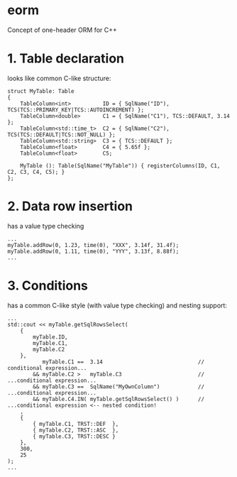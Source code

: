# eorm
Concept of one-header ORM for C++

# 1. Table declaration
looks like common C-like structure:
```
struct MyTable: Table
{
    TableColumn<int>          ID = { SqlName("ID"), TCS(TCS::PRIMARY_KEY|TCS::AUTOINCREMENT) };
    TableColumn<double>       C1 = { SqlName("C1"), TCS::DEFAULT, 3.14 };
    TableColumn<std::time_t>  C2 = { SqlName("C2"), TCS(TCS::DEFAULT|TCS::NOT_NULL) };
    TableColumn<std::string>  C3 = { TCS::DEFAULT };
    TableColumn<float>        C4 = { 5.65f };
    TableColumn<float>        C5;

    MyTable (): Table(SqlName("MyTable")) { registerColumns(ID, C1, C2, C3, C4, C5); }
};
```

# 2. Data row insertion
has a value type checking
```
...
myTable.addRow(0, 1.23, time(0), "XXX", 3.14f, 31.4f);
myTable.addRow(0, 1.11, time(0), "YYY", 3.13f, 8.88f);
...
```

# 3. Conditions
has a common C-like style (with value type checking) and nesting support:
```
...
std::cout << myTable.getSqlRowsSelect(
    {
        myTable.ID,
        myTable.C1,
        myTable.C2
    },
           myTable.C1 ==  3.14                              //    conditional expression...
        && myTable.C2 >   myTable.C3                        // ...conditional expression...
        && myTable.C3 ==  SqlName("MyOwnColumn")            // ...conditional expression...
        && myTable.C4.IN( myTable.getSqlRowsSelect() )      // ...conditional expression <-- nested condition!
    ,
    {
        { myTable.C1, TRST::DEF  },
        { myTable.C2, TRST::ASC  },
        { myTable.C3, TRST::DESC }
    },
    300,
    25
);
...
```
